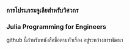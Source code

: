 ### การโปรแกรมจูเลียสำหรับวิศวกร
### Julia Programming for Engineers

github นี้สำหรับหนังสือชื่อตามหัวเรื่อง อยู่ระหว่างการพัฒนา
